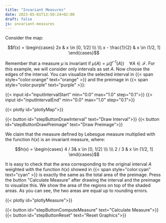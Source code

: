 ```yaml
---
title: "Invariant Measures"
date: 2023-05-01T13:50:24+02:00
draft: false
js: invariant-measures
---
```


Consider the map:  
<!-- more -->
$$f(x) = \begin{cases} 
      2x & x \in [0, 1/2] \\\
      \\\
      x - \frac{1}{2} & x \in (1/2, 1] 
   \end{cases}$$

Remember that a measure $\mu$ is invariant if $\mu(A) = \mu(f ^ {-1} (A)) \quad \forall A \in \mathcal{F}$. For 
this example, we will consider only intervals as set $A$. Now choose the edges of the interval. You can visualize the selected interval in {{< span style="color:orange" text="orange" >}} and the preimage in {{< span style="color:purple" text="purple" >}}:


{{< input id="inputIntervalStart" min="0.0" max="1.0" step="0.1">}}
{{< input id="inputIntervalEnd" min="0.0" max="1.0" step="0.1">}}

{{< plotly id="plotlyMap">}}

{{< button id="stepButtonDrawInterval" text="Draw Interval">}}
{{< button id="stepButtonDrawPreimage" text="Draw Preimage">}}



We claim that the measure defined by Lebesgue measure multiplied with the function $h(x)$ is an invariant measure, where:

$$h(x) = \begin{cases} 
      4 / 3& x \in [0, 1/2] \\\
      \\\
      2 / 3 & x \in (1/2, 1] 
   \end{cases}$$

It is easy to check that the area corresponding to the original interval $A$ weighted with the function $h(x)$ showed in {{< span style="color:cyan" text="cyan" >}} is exactly the same as the total area of the preimage. Press the button "Calculate Measure" after drawing the interval and the preimage to visualize this. We show the area of the regions on top of the shaded areas. As you can see, the two areas are equal up to rounding errors.


{{< plotly id="plotlyMeasure">}}

{{< button id="stepButtonComputeMeasure" text="Calculate Measure">}}
{{< button id="stepButtonReset" text="Reset Graphics">}}